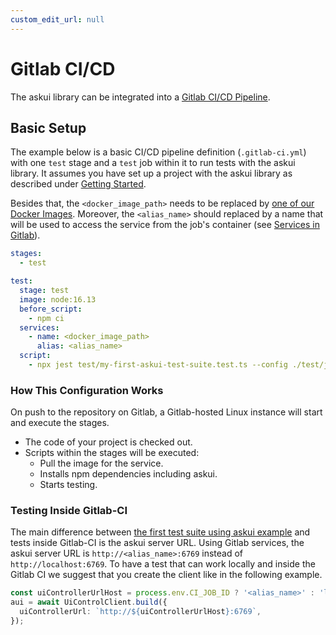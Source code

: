 ```yaml
---
custom_edit_url: null
---
```


# Gitlab CI/CD

The askui library can be integrated into a [Gitlab CI/CD Pipeline](https://docs.gitlab.com/ee/ci).

## Basic Setup

The example below is a basic CI/CD pipeline definition (`.gitlab-ci.yml`) with one `test` stage and a `test` job within it to run tests with the askui library. It assumes you have set up a project with the askui library as described under [Getting Started](../02-Getting%20Started/writing-your-first-test.md).

Besides that, the `<docker_image_path>` needs to be replaced by [one of our Docker Images](./askui-ui-controller-docker-images). Moreover, the `<alias_name>` should replaced by a name that will be used to access the service from the job's container (see [Services in Gitlab](https://docs.gitlab.com/ee/ci/services/#define-services-in-the-gitlab-ciyml-file)).

```yml
stages:
  - test

test:
  stage: test
  image: node:16.13
  before_script:
    - npm ci
  services:
    - name: <docker_image_path>
      alias: <alias_name>
  script:
    - npx jest test/my-first-askui-test-suite.test.ts --config ./test/jest.config.ts 
```

### How This Configuration Works

On push to the repository on Gitlab, a Gitlab-hosted Linux instance will start and execute the stages.
- The code of your project is checked out.
- Scripts within the stages will be executed:
  - Pull the image for the service.
  - Installs npm dependencies including askui.
  - Starts testing.

### Testing Inside Gitlab-CI

The main difference between [the first test suite using askui example](../02-Getting%20Started/writing-your-first-test.md) and tests inside Gitlab-CI is the askui server URL. Using Gitlab services, the askui server URL is `http://<alias_name>:6769` instead of `http://localhost:6769`. To have a test that can work locally and inside the Gitlab CI we suggest that you create the client like in the following example.

```typescript
const uiControllerUrlHost = process.env.CI_JOB_ID ? '<alias_name>' : 'localhost';
aui = await UiControlClient.build({
  uiControllerUrl: `http://${uiControllerUrlHost}:6769`,
});
```
